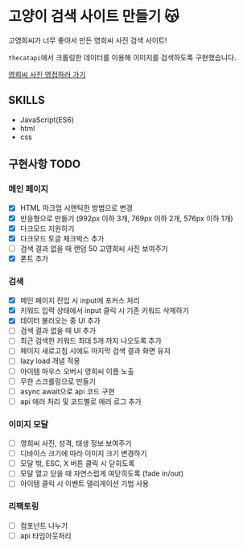 # 고양이 검색 사이트 만들기 😽
고영희씨가 너무 좋아서 만든 영희씨 사진 검색 사이트!

`thecatapi`에서 크롤링한 데이터를 이용해 이미지를 검색하도록 구현했습니다.

[영희씨 사진 영접하러 가기](https://clairepaek.github.io/CatSearchSite/)

## SKILLS
* JavaScript(ES6)
* html
* css

## 구현사항 TODO
### 메인 페이지
- [x] HTML 마크업 시맨틱한 방법으로 변경
- [x] 반응형으로 만들기 (992px 이하 3개, 769px 이하 2개, 576px 이하 1개)
- [x] 다크모드 지원하기
- [x] 다크모드 토글 체크박스 추가
- [ ] 검색 결과 없을 때 랜덤 50 고영희씨 사진 보여주기
- [x] 폰트 추가

### 검색
- [x] 메인 페이지 진입 시 input에 포커스 처리
- [x] 키워드 입력 상태에서 input 클릭 시 기존 키워드 삭제하기
- [x] 데이터 불러오는 중 UI 추가
- [ ] 검색 결과 없을 때 UI 추가
- [ ] 최근 검색한 키워드 최대 5개 까지 나오도록 추가
- [ ] 페이지 새로고침 시에도 마지막 검색 결과 화면 유지
- [ ] lazy load 개념 적용
- [ ] 아이템 마우스 오버시 영희씨 이름 노출
- [ ] 무한 스크롤링으로 만들기
- [ ] async await으로 api 코드 구현
- [ ] api 에러 처리 및 코드별로 에러 로그 추가

### 이미지 모달
- [ ] 영희씨 사진, 성격, 태생 정보 보여주기
- [ ] 디바이스 크기에 따라 이미지 크기 변경하기
- [ ] 모달 밖, ESC, X 버튼 클릭 시 닫히도록
- [ ] 모달 열고 닫을 때 자연스럽게 여닫히도록 (fade in/out)
- [ ] 아이템 클릭 시 이벤트 델리게이션 기법 사용

### 리팩토링
- [ ] 컴포넌트 나누기
- [ ] api 타임아웃처리
